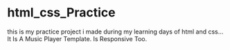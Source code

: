 # html_css_Practice
this is my practice project i made during my learning days of html and css...
It Is A Music Player Template. 
Is Responsive Too.

